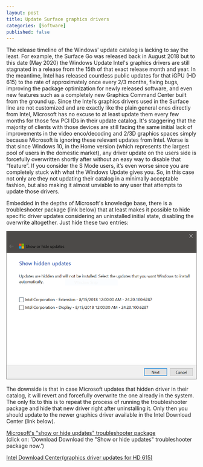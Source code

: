 ```yaml
---
layout: post
title: Update Surface graphics drivers
categories: [Software]
published: false
---
```


The release timeline of the Windows' update catalog is lacking to say the least. For example, the Surface Go was released back in August 2018 but to this date (May 2020) the Windows Update Intel's graphics drivers are still stagnated in a release from the 15th of that exact release month and year. In the meantime, Intel has released countless public updates for that iGPU (HD 615) to the rate of approximately once every 2/3 months, fixing bugs, improving the package optimization for newly released software, and even new features such as a completely new Graphics Command Center built from the ground up. Since the Intel’s graphics drivers used in the Surface line are not customized and are exactly like the plain general ones directly from Intel, Microsoft has no excuse to at least update them every few months for those few PCI IDs in their update catalog. It's staggering that the majority of clients with those devices are still facing the same initial lack of improvements in the video enco/decoding and 2/3D graphics spaces simply because Microsoft is ignoring these relevant updates from Intel. Worse is that since Windows 10, in the Home version (which represents the largest pool of users in the domestic market), any driver update on the users side is forcefully overwritten shortly after without an easy way to disable that “feature”. If you consider the S Mode users, it’s even worse since you are completely stuck with what the Windows Update gives you. So, in this case not only are they not updating their catalog in a minimally acceptable fashion, but also making it almost unviable to any user that attempts to update those drivers.

Embedded in the depths of Microsoft's knowledge base, there is a troubleshooter package (link below) that at least makes it possible to hide specific driver updates considering an uninstalled initial state, disabling the overwrite altogether. Just hide these two entries:

![Surface Go hide update entries](/public/download/show-hide-updates.png)

The downside is that in case Microsoft updates that hidden driver in their catalog, it will revert and forcefully overwrite the one already in the system. The only fix to this is to repeat the process of running the troubleshooter package and hide that new driver right after uninstalling it. Only then you should update to the newer graphics driver available in the Intel Download Center (link below).

[Microsoft's "show or hide updates" troubleshooter package](https://support.microsoft.com/en-us/help/3183922/how-to-temporarily-prevent-a-windows-update-from-reinstalling-in-windo)<br>
(click on: 'Download Download the "Show or hide updates" troubleshooter package now.')

[Intel Download Center(graphics driver updates for HD 615)](https://downloadcenter.intel.com/product/96554/Intel-HD-Graphics-615)
